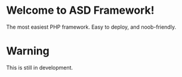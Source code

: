 # Welcome to ASD Framework!
The most easiest PHP framework.
Easy to deploy, and noob-friendly.
# Warning
This is still in development.